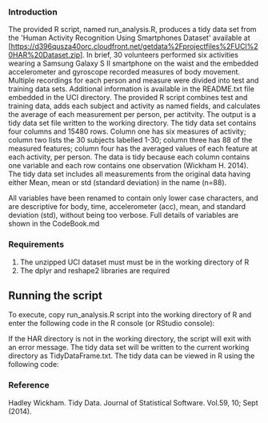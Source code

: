 ### IntroductionThe provided R script, named run_analysis.R, produces a tidy data set from the 'Human Activity Recognition Using Smartphones Dataset' available at [https://d396qusza40orc.cloudfront.net/getdata%2Fprojectfiles%2FUCI%20HAR%20Dataset.zip]. In brief, 30 volunteers performed six activities wearing a Samsung Galaxy S II smartphone on the waist and the embedded accelerometer and gyroscope recorded measures of body movement. Multiple recordings for each person and measure were divided into test and training data sets. Additional information is available in the README.txt file embedded in the UCI directory. The provided R script combines test and training data, adds each subject and activity as named fields, and calculates the average of each measurement per person, per actitvity. The output is a tidy data set file written to the working directory. The tidy data set contains four columns and 15480 rows. Column one has six measures of activity; column two lists the 30 subjects labelled 1-30; column three has 88 of the measured features; column four has the averaged values of each feature at each activity, per person.The data is tidy because each column contains one variable and each row contains one observation (Wickham H. 2014).The tidy data set includes all measurements from the original data having either Mean, mean or std (standard deviation) in the name (n=88).All variables have been renamed to contain only lower case characters, and are descriptive for body, time, accelerometer (acc), mean, and standard deviation (std), without being too verbose. Full details of variables are shown in the CodeBook.md### Requirements1. The unzipped UCI dataset must must be in the working directory of R 2. The dplyr and reshape2 libraries are required## Running the scriptTo execute, copy run_analysis.R script into the working directory of R and enter the following code in the R console (or RStudio console):<!-- source(“run_analysis.R”) --> If the HAR directory is not in the working directory, the script will exit with an error message. The tidy data set will be written to the current working directory as TidyDataFrame.txt.The tidy data can be viewed in R using the following code:<!--tidyDF <- read.table(“TidyDataFrame.txt”, header=TRUE)View(tidyDF)-->### ReferenceHadley Wickham. Tidy Data. Journal of Statistical Software. Vol.59, 10; Sept (2014).